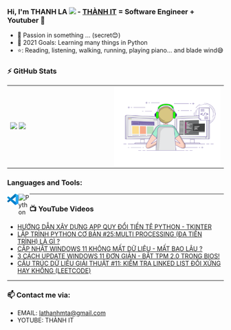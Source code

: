 ### Hi, I'm THANH LA <img src="https://media.giphy.com/media/hvRJCLFzcasrR4ia7z/giphy.gif" width="25px"> -  [THÀNH IT][website] = Software Engineer + Youtuber 🌻  


- 🔭 Passion in something ... (secret😊)
- 💪 2021 Goals: Learning many things in Python
- ⭐: Reading, listening, walking, running, playing piano... and blade wind😅

### :zap: GitHub Stats

<table>
<tr>
  <td width="48%">
    <img src="https://github-readme-stats.vercel.app/api?username=ThanhLa1802&show_icons=true&hide=contribs,issues&hide_border=true" />
    <img src="https://github-readme-stats.vercel.app/api/top-langs/?username=ThanhLa1802&layout=compact&show_icons=true&hide_border=true" />
  </td>
  <td width="52%"><img alt="gif" align="right" src=".github/assets/coding-freak.gif"/></td>
</tr>
<table>

### Languages and Tools:
<img align="left" alt="Visual Studio Code" width="26px" src="https://raw.githubusercontent.com/github/explore/80688e429a7d4ef2fca1e82350fe8e3517d3494d/topics/visual-studio-code/visual-studio-code.png" />
<img align="left" alt="Python" width="26px" src="https://upload.wikimedia.org/wikipedia/commons/thumb/0/0a/Python.svg/1200px-Python.svg.png" /> 

---

### 📺 YouTube Videos

<!-- YOUTUBE:START -->
- [HƯỚNG DẪN XÂY DỰNG APP QUY ĐỔI TIỀN TỆ PYTHON - TKINTER](https://www.youtube.com/watch?v=Pf6V3YSK_ic)
- [LẬP TRÌNH PYTHON CƠ BẢN #25:MULTI PROCESSING (ĐA TIẾN TRÌNH) LÀ GÌ ?](https://www.youtube.com/watch?v=_Yxr6Wx5iok)
- [CẬP NHẬT WINDOWS 11 KHÔNG MẤT DỮ LIỆU - MẤT BAO LÂU ?](https://www.youtube.com/watch?v=a7QMAcN75JI)
- [3 CÁCH UPDATE WINDOWS 11 ĐƠN GIẢN  -  BẬT TPM 2.0 TRONG BIOS!](https://www.youtube.com/watch?v=7Inkm-Yn5A0)
- [CẤU TRÚC DỮ LIỆU GIẢI THUẬT #11: KIỂM TRA LINKED LIST ĐỐI XỨNG HAY KHÔNG (LEETCODE)](https://www.youtube.com/watch?v=-kxl7zQpLUg)
<!-- YOUTUBE:END -->

---

### 📫 Contact me via:
- EMAIL: lathanhmta@gmail.com
- YOTUBE: THÀNH IT

[website]: https://www.youtube.com/channel/UC9L5_YMFz8JfBeQtUic8-3A
